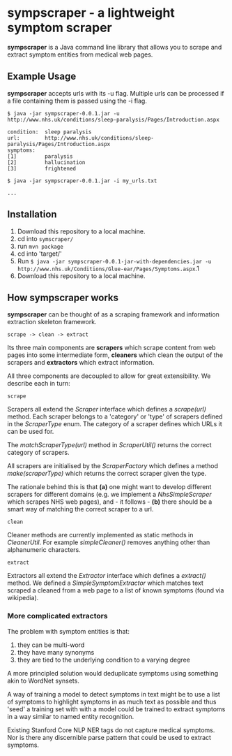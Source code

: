 # sympscraper - a lightweight symptom scraper

**sympscraper** is a Java command line library that allows you to scrape and extract symptom entities from medical web pages.

## Example Usage
**sympscraper** accepts urls with its -u flag. Multiple urls can be processed if a file containing them is passed using the -i flag.

```shell
$ java -jar sympscraper-0.0.1.jar -u http://www.nhs.uk/conditions/sleep-paralysis/Pages/Introduction.aspx

condition: 	sleep paralysis
url:		http://www.nhs.uk/conditions/sleep-paralysis/Pages/Introduction.aspx
symptoms:
[1]			paralysis
[2]			hallucination
[3]			frightened

$ java -jar sympscraper-0.0.1.jar -i my_urls.txt

...

```

## Installation

1. Download this repository to a local machine.
2. cd into `symscraper/`
3. run `mvn package`
4. cd into 'target/'
5. Run `$ java -jar sympscraper-0.0.1-jar-with-dependencies.jar -u http://www.nhs.uk/Conditions/Glue-ear/Pages/Symptoms.aspx`.1
1. Download this repository to a local machine.

## How sympscraper works

**sympscraper** can be thought of as a scraping framework and information extraction skeleton framework. 

`scrape -> clean -> extract`

Its three main components are **scrapers** which scrape content from web pages into some intermediate form, **cleaners** which clean the output of the scrapers and **extractors** which extract information.

All three components are decoupled to allow for great extensibility. We describe each in turn:

`scrape`

Scrapers all extend the *Scraper* interface which defines a *scrape(url)* method. Each scraper belongs to a 'category' or 'type' of scrapers defined in the *ScraperType* enum. The category of a scraper defines which URLs it can be used for. 

The *matchScraperType(url)* method in *ScraperUtil()* returns the correct category of scrapers.

All scrapers are initialised by the *ScraperFactory* which defines a method *make(scraperType)* which returns the correct scraper given the type. 

The rationale behind this is that **(a)** one might want to develop different scrapers for different domains (e.g. we implement a *NhsSimpleScraper* which scrapes NHS web pages), and - it follows - **(b)** there should be a smart way of matching the correct scraper to a url.

`clean`

Cleaner methods are currently implemented as static methods in *CleanerUtil*. For example *simpleCleaner()* removes anything other than alphanumeric characters.

`extract`

Extractors all extend the *Extractor* interface which defines a *extract()* method. We defined a *SimpleSymptomExtractor* which matches text scraped a cleaned from a web page to a list of known symptoms (found via wikipedia). 

### More complicated extractors

The problem with symptom entities is that:

1. they can be multi-word
2. they have many synonyms
3. they are tied to the underlying condition to a varying degree

A more principled solution would deduplicate symptoms using something akin to WordNet synsets.

A way of training a model to detect symptoms in text might be to use a list of symptoms to highlight symptoms in as much text as possible and thus 'seed' a training set with with a model could be trained to extract symptoms in a way similar to named entity recognition. 

Existing Stanford Core NLP NER tags do not capture medical symptoms. Nor is there any discernible parse pattern that could be used to extract symptoms. 
